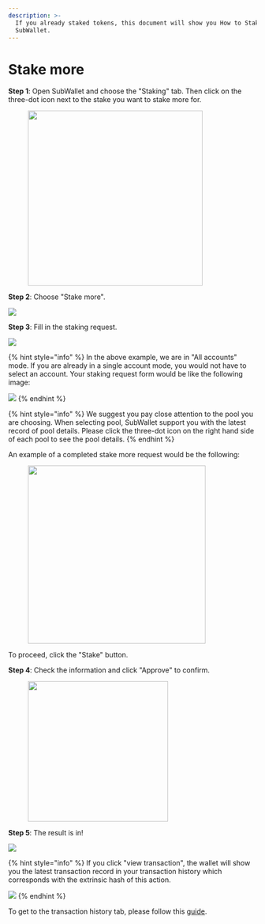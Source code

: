 ```yaml
---
description: >-
  If you already staked tokens, this document will show you How to Stake more on
  SubWallet.
---
```


# Stake more

**Step 1**: Open SubWallet and choose the "Staking" tab. Then click on the three-dot icon next to the stake you want to stake more for.

<div align="left">

<figure><img src="../../../.gitbook/assets/image (10) (1) (1) (1).png" alt="" width="354"><figcaption></figcaption></figure>

</div>

**Step 2**: Choose "Stake more".

![](<../../../.gitbook/assets/image (367).png>)



**Step 3**: Fill in the staking request.

![](<../../../.gitbook/assets/image (170) (2).png>)

{% hint style="info" %}
In the above example, we are in "All accounts" mode. If you are already in a single account mode, you would not have to select an account. Your staking request form would be like the following image:

![](<../../../.gitbook/assets/image (163) (2).png>)  &#x20;
{% endhint %}

{% hint style="info" %}
We suggest you pay close attention to the pool you are choosing. When selecting pool, SubWallet support you with the latest record of pool details. Please click the three-dot icon on the right hand side of each pool to see the pool details.
{% endhint %}

An example of a completed stake more request would be the following:

<div align="left">

<figure><img src="../../../.gitbook/assets/image (11) (1) (1) (1).png" alt="" width="360"><figcaption></figcaption></figure>

</div>

To proceed, click the "Stake" button.



**Step 4**: Check the information and click "Approve" to confirm.

<div align="left">

<figure><img src="../../../.gitbook/assets/image (431).png" alt="" width="284"><figcaption></figcaption></figure>

</div>



**Step 5**: The result is in!

![](<../../../.gitbook/assets/image (181) (1) (1).png>)

{% hint style="info" %}
If you click "view transaction", the wallet will show you the latest transaction record in your transaction history which corresponds with the extrinsic hash of this action.&#x20;

![](<../../../.gitbook/assets/image (190) (1) (1).png>)
{% endhint %}

To get to the transaction history tab, please follow this [guide](../../view-transaction-history.md).
